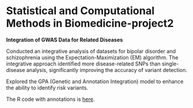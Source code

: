 # Statistical and Computational Methods in Biomedicine-project2
**Integration of GWAS Data for Related Diseases**

Conducted an integrative analysis of datasets for bipolar disorder and schizophrenia using the Expectation-Maximization (EM) algorithm. The integrative approach identified more disease-related SNPs than single-disease analysis, significantly improving the accuracy of variant detection. 

Explored the GPA (Genetic and Annotation Integration) model to enhance the ability to identify risk variants.

The R code with annotations is [here](https://github.com/qjymary/Statistical-and-computational-methods-in-Biomedicine-project2/blob/main/Statistical-and-Computational-Methods-in-Biomedicine-project2-20241019-R.html).
